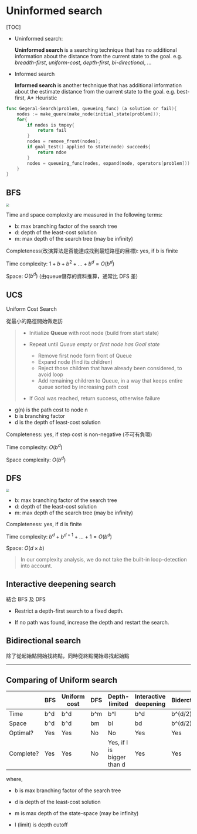 # Uninformed search

[TOC]

+ Uninformed search:
  
  **Uninformed search** is a searching technique that has no additional information about the distance from the current state to the goal. e.g. *breadth-first*, *uniform-cost*, *depth-first*, *bi-directional*, ...

+ Informed search
  
  **Informed search** is another technique that has additional information about the estimate distance from the current state to the goal. e.g. best-first, A\* Heuristic

```go
func Gegeral-Search(problem, queueing_func) (a solution or fail){
    nodes := make_quere(make_node(initial_state[problem]));
    for{
        if nodes is tmpey{
            return fail
        }
        nodes = remove_front(nodes);
        if goal_test() applied to state(node) succeeds{
            return ndoe
        }
        nodes = queueing_func(nodes, expand(node, operators[problem]))
    }
}
```

## BFS

<img src="./src/BFS.png" style="zoom:50%;" />

Time and space complexity are measured in the following terms:

+ b: max branching factor of the search tree
+ d: depth of the least-cost solution
+ m: max depth of the search tree (may be infinity)

Completeness(改演算法是否能達成找到最短路徑的目標): yes, if b is finite

Time complexity: $1+b+b^2+...+b^d=O(b^d)$

Space: $O(b^d)$ (由queue儲存的資料推算，通常比 DFS 差)

## UCS

Uniform Cost Search

從最小的路徑開始做走訪

> + Initialize **Queue** with root node (build from start state)
> 
> + Repeat until *Queue empty* or *first node has Goal state*
>   
>   + Remove first node form front of Queue
>   + Expand node (find its children)
>   + Reject those children that have already been considered, to avoid loop
>   + Add remaining children to Queue, in a way that keeps entire queue sorted by increasing path cost
> 
> + If Goal was reached, return success, otherwise failure

+ g(n) is the path cost to node n
+ b is branching factor
+ d is the depth of least-cost solution

Completeness: yes, if step cost is non-negative (不可有負環)

Time complexity: $O(b^d)$

Space complexity: $O(b^d)$ 

## DFS

<img src="./src/DFS.png" style="zoom:50%;" />

+ b: max branching factor of the search tree
+ d: depth of the least-cost solution
+ m: max depth of the search tree (may be infinity)

Completeness: yes, if d is finite

Time complexity: $b^d+b^{d+1}+...+1 = O(b^d)$

Space: $O(d\times b)$

> In our complexity analysis, we do not take the built-in loop-detection into account.

## Interactive deepening search

結合 BFS 及 DFS

+ Restrict a depth-first search to a fixed depth.

+ If no path was found, increase the depth and restart the search.

## Bidirectional search

除了從起始點開始找終點，同時從終點開始尋找起始點

---

## Comparing of Uniform search

|           | BFS | Uniform cost | DFS | Depth-limited              | Interactive<br> deepening | Biderctional |
| --------- | --- | ------------ | --- | -------------------------- | ------------------------- | ------------ |
| Time      | b^d | b^d          | b^m | b^l                        | b^d                       | b^(d/2)      |
| Space     | b^d | b^d          | bm  | bl                         | bd                        | b^(d/2)      |
| Optimal?  | Yes | Yes          | No  | No                         | Yes                       | Yes          |
| Complete? | Yes | Yes          | No  | Yes, if l is bigger than d | Yes                       | Yes          |

where,

+ b is max branching factor of the search tree 

+ d is depth of the least-cost solution

+ m is max depth of the state-space (may be infinity)

+ l (limit) is depth cutoff